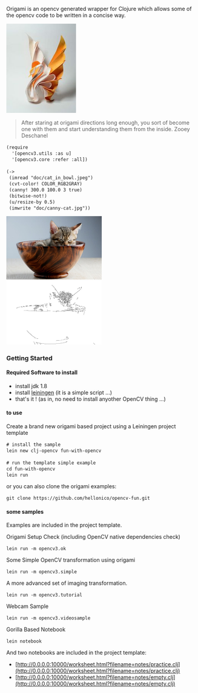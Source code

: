 Origami is an opencv generated wrapper for Clojure which allows some of the opencv code to be written in a concise way.

![](doc/origami.jpg)

> After staring at origami directions long enough, you sort of become one with them and start understanding them from the inside.
> Zooey Deschanel


```
(require
  '[opencv3.utils :as u]
  '[opencv3.core :refer :all])

(->
 (imread "doc/cat_in_bowl.jpeg")
 (cvt-color! COLOR_RGB2GRAY)
 (canny! 300.0 100.0 3 true)
 (bitwise-not!)
 (u/resize-by 0.5)
 (imwrite "doc/canny-cat.jpg"))
```

<img src="doc/cat_in_bowl.jpeg" width="50%" height="50%"/>

<img src="doc/canny-cat.jpg" width="50%" height="50%"/>

### Getting Started 

#### Required Software to install

- install jdk 1.8
- install [leiningen](https://leiningen.org/#install) (it is a simple script ...)
- that's it ! (as in, no need to install anyother OpenCV thing ...)

#### to use

Create a brand new origami based project using a Leiningen project template

```
# install the sample
lein new clj-opencv fun-with-opencv

# run the template simple example
cd fun-with-opencv
lein run

```

or you can also clone the origami examples:

```
git clone https://github.com/hellonico/opencv-fun.git
```


#### some samples

Examples are included in the project template.

Origami Setup Check (including OpenCV native dependencies check)
```
lein run -m opencv3.ok
```

Some Simple OpenCV transformation using origami
```
lein run -m opencv3.simple
```

A more advanced set of imaging transformation.
```
lein run -m opencv3.tutorial
```

Webcam Sample
```
lein run -m opencv3.videosample
```

Gorilla Based Notebook

```
lein notebook
```

And two notebooks are included in the project template:

- [http://0.0.0.0:10000/worksheet.html?filename=notes/practice.clj](http://0.0.0.0:10000/worksheet.html?filename=notes/practice.clj)
- [http://0.0.0.0:10000/worksheet.html?filename=notes/empty.clj](http://0.0.0.0:10000/worksheet.html?filename=notes/empty.clj)